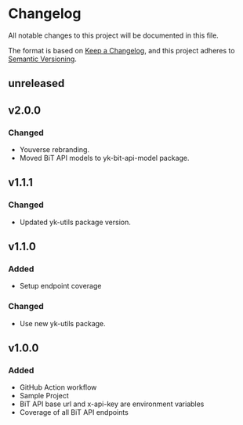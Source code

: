 # Changelog

All notable changes to this project will be documented in this file.

The format is based on [Keep a Changelog](https://keepachangelog.com/en/1.0.0/),
and this project adheres to [Semantic Versioning](https://semver.org/spec/v2.0.0.html).

## unreleased

## v2.0.0

### Changed

- Youverse rebranding.
- Moved BiT API models to yk-bit-api-model package.

## v1.1.1

### Changed

- Updated yk-utils package version.

## v1.1.0

### Added

- Setup endpoint coverage

### Changed

- Use new yk-utils package.

## v1.0.0

### Added

- GitHub Action workflow
- Sample Project
- BiT API base url and x-api-key are environment variables
- Coverage of all BiT API endpoints
